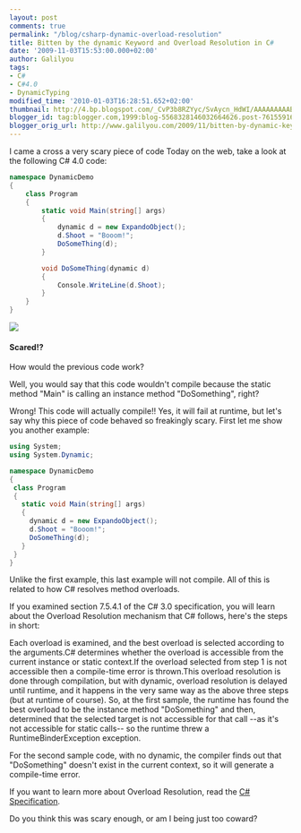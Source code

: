 ```yaml
---
layout: post
comments: true
permalink: "/blog/csharp-dynamic-overload-resolution"
title: Bitten by the dynamic Keyword and Overload Resolution in C#
date: '2009-11-03T15:53:00.000+02:00'
author: Galilyou
tags:
- C#
- C#4.0
- DynamicTyping
modified_time: '2010-01-03T16:28:51.652+02:00'
thumbnail: http://4.bp.blogspot.com/_CvP3b8RZYyc/SvAycn_HdWI/AAAAAAAAABc/TnNEbhHHSpE/s72-c/scary.jpg
blogger_id: tag:blogger.com,1999:blog-5568328146032664626.post-7615591602053176198
blogger_orig_url: http://www.galilyou.com/2009/11/bitten-by-dynamic-keyword-and-overload.html
---
```


I came a cross a very scary piece of code Today on the web, take a look at the following C# 4.0 code:

```csharp
namespace DynamicDemo
{
    class Program
    {
        static void Main(string[] args)
        {
            dynamic d = new ExpandoObject();
            d.Shoot = "Booom!";
            DoSomeThing(d);
        }

        void DoSomeThing(dynamic d)
        {
            Console.WriteLine(d.Shoot);
        }
    }
}
```


![](http://4.bp.blogspot.com/_CvP3b8RZYyc/SvAycn_HdWI/AAAAAAAAABc/TnNEbhHHSpE/s320/scary.jpg)




#### Scared!?

How would the previous code work?

Well, you would say that this code wouldn't compile because the static method "Main" is calling an instance method "DoSomething", right?

Wrong! This code will actually compile!! Yes, it will fail at runtime, but let's say why this piece of code behaved so freakingly scary. First let me show you another example:

```csharp
using System;
using System.Dynamic;

namespace DynamicDemo
{
 class Program
 {
   static void Main(string[] args)
   {
     dynamic d = new ExpandoObject();
     d.Shoot = "Booom!";
     DoSomeThing(d);
   }
 }
}
```

Unlike the first example, this last example will not compile. All of this is related to how C# resolves method overloads.

If you examined section 7.5.4.1 of the C# 3.0 specification, you will learn about the Overload Resolution mechanism that C# follows, here's the steps in short:

Each overload is examined, and the best overload is selected according to the arguments.C# determines whether the overload is accessible from the current instance or static context.If the overload selected from step 1 is not accessible then a compile-time error is thrown.This overload resolution is done through compilation, but with dynamic, overload resolution is delayed until runtime, and it happens in the very same way as the above three steps (but at runtime of course).
So, at the first sample, the runtime has found the best overload to be the instance method "DoSomething" and then, determined that the selected target is not accessible for that call --as it's not accessible for static calls-- so the runtime threw a RuntimeBinderException exception.

For the second sample code, with no dynamic, the compiler finds out that "DoSomething" doesn't exist in the current context, so it will generate a compile-time error.

If you want to learn more about Overload Resolution, read the [C# Specification](http://msdn.microsoft.com/en-us/library/aa691336(VS.71).aspx).

Do you think this was scary enough, or am I being just too coward?
